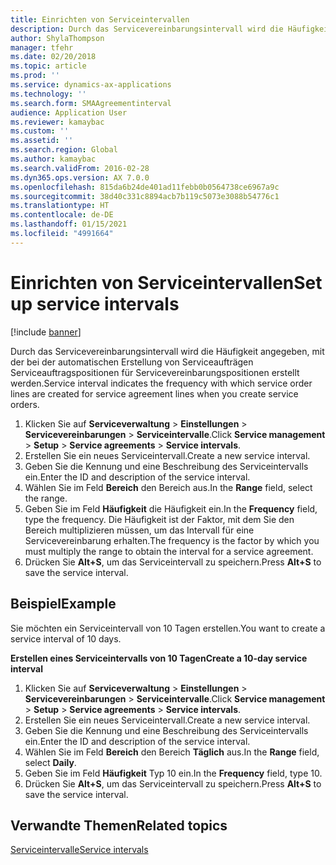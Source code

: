 ```yaml
---
title: Einrichten von Serviceintervallen
description: Durch das Servicevereinbarungsintervall wird die Häufigkeit angegeben, mit der bei der automatischen Erstellung von Serviceaufträgen Serviceauftragspositionen für Servicevereinbarungspositionen erstellt werden.
author: ShylaThompson
manager: tfehr
ms.date: 02/20/2018
ms.topic: article
ms.prod: ''
ms.service: dynamics-ax-applications
ms.technology: ''
ms.search.form: SMAAgreementinterval
audience: Application User
ms.reviewer: kamaybac
ms.custom: ''
ms.assetid: ''
ms.search.region: Global
ms.author: kamaybac
ms.search.validFrom: 2016-02-28
ms.dyn365.ops.version: AX 7.0.0
ms.openlocfilehash: 815da6b24de401ad11febb0b0564738ce6967a9c
ms.sourcegitcommit: 38d40c331c8894acb7b119c5073e3088b54776c1
ms.translationtype: HT
ms.contentlocale: de-DE
ms.lasthandoff: 01/15/2021
ms.locfileid: "4991664"
---
```

# <a name="set-up-service-intervals"></a><span data-ttu-id="b9696-103">Einrichten von Serviceintervallen</span><span class="sxs-lookup"><span data-stu-id="b9696-103">Set up service intervals</span></span>  

[!include [banner](../includes/banner.md)]

<span data-ttu-id="b9696-104">Durch das Servicevereinbarungsintervall wird die Häufigkeit angegeben, mit der bei der automatischen Erstellung von Serviceaufträgen Serviceauftragspositionen für Servicevereinbarungspositionen erstellt werden.</span><span class="sxs-lookup"><span data-stu-id="b9696-104">Service interval indicates the frequency with which service order lines are created for service agreement lines when you create service orders.</span></span>

1. <span data-ttu-id="b9696-105">Klicken Sie auf **Serviceverwaltung** \> **Einstellungen** \> **Servicevereinbarungen** \> **Serviceintervalle**.</span><span class="sxs-lookup"><span data-stu-id="b9696-105">Click **Service management** \> **Setup** \> **Service agreements** \> **Service intervals**.</span></span>
2. <span data-ttu-id="b9696-106">Erstellen Sie ein neues Serviceintervall.</span><span class="sxs-lookup"><span data-stu-id="b9696-106">Create a new service interval.</span></span>
3. <span data-ttu-id="b9696-107">Geben Sie die Kennung und eine Beschreibung des Serviceintervalls ein.</span><span class="sxs-lookup"><span data-stu-id="b9696-107">Enter the ID and description of the service interval.</span></span>
4. <span data-ttu-id="b9696-108">Wählen Sie im Feld **Bereich** den Bereich aus.</span><span class="sxs-lookup"><span data-stu-id="b9696-108">In the **Range** field, select the range.</span></span>
5. <span data-ttu-id="b9696-109">Geben Sie im Feld **Häufigkeit** die Häufigkeit ein.</span><span class="sxs-lookup"><span data-stu-id="b9696-109">In the **Frequency** field, type the frequency.</span></span> <span data-ttu-id="b9696-110">Die Häufigkeit ist der Faktor, mit dem Sie den Bereich multiplizieren müssen, um das Intervall für eine Servicevereinbarung erhalten.</span><span class="sxs-lookup"><span data-stu-id="b9696-110">The frequency is the factor by which you must multiply the range to obtain the interval for a service agreement.</span></span>
6. <span data-ttu-id="b9696-111">Drücken Sie **Alt+S**, um das Serviceintervall zu speichern.</span><span class="sxs-lookup"><span data-stu-id="b9696-111">Press **Alt+S** to save the service interval.</span></span>

## <a name="example"></a><span data-ttu-id="b9696-112">Beispiel</span><span class="sxs-lookup"><span data-stu-id="b9696-112">Example</span></span>

<span data-ttu-id="b9696-113">Sie möchten ein Serviceintervall von 10 Tagen erstellen.</span><span class="sxs-lookup"><span data-stu-id="b9696-113">You want to create a service interval of 10 days.</span></span>

<span data-ttu-id="b9696-114">**Erstellen eines Serviceintervalls von 10 Tagen**</span><span class="sxs-lookup"><span data-stu-id="b9696-114">**Create a 10-day service interval**</span></span>

1. <span data-ttu-id="b9696-115">Klicken Sie auf **Serviceverwaltung** \> **Einstellungen** \> **Servicevereinbarungen** \> **Serviceintervalle**.</span><span class="sxs-lookup"><span data-stu-id="b9696-115">Click **Service management** \> **Setup** \> **Service agreements** \> **Service intervals**.</span></span>
2. <span data-ttu-id="b9696-116">Erstellen Sie ein neues Serviceintervall.</span><span class="sxs-lookup"><span data-stu-id="b9696-116">Create a new service interval.</span></span>
3. <span data-ttu-id="b9696-117">Geben Sie die Kennung und eine Beschreibung des Serviceintervalls ein.</span><span class="sxs-lookup"><span data-stu-id="b9696-117">Enter the ID and description of the service interval.</span></span>
4. <span data-ttu-id="b9696-118">Wählen Sie im Feld **Bereich** den Bereich **Täglich** aus.</span><span class="sxs-lookup"><span data-stu-id="b9696-118">In the **Range** field, select **Daily**.</span></span>
5. <span data-ttu-id="b9696-119">Geben Sie im Feld **Häufigkeit** Typ 10 ein.</span><span class="sxs-lookup"><span data-stu-id="b9696-119">In the **Frequency** field, type 10.</span></span>
6. <span data-ttu-id="b9696-120">Drücken Sie **Alt+S**, um das Serviceintervall zu speichern.</span><span class="sxs-lookup"><span data-stu-id="b9696-120">Press **Alt+S** to save the service interval.</span></span>

## <a name="related-topics"></a><span data-ttu-id="b9696-121">Verwandte Themen</span><span class="sxs-lookup"><span data-stu-id="b9696-121">Related topics</span></span>

[<span data-ttu-id="b9696-122">Serviceintervalle</span><span class="sxs-lookup"><span data-stu-id="b9696-122">Service intervals</span></span>](service-intervals.md)  
